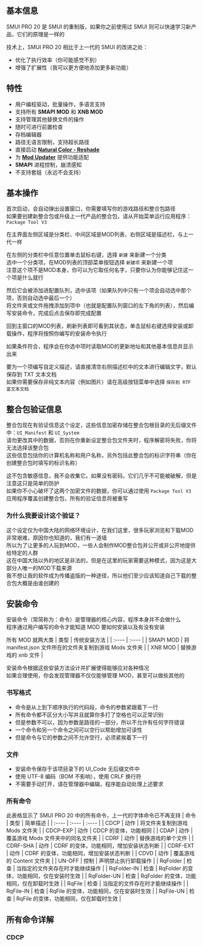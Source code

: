 ## 基本信息
SMUI PRO 20 是 SMUI 的重制版，如果你之前使用过 SMUI 则可以快速学习新产品，它们的原理是一样的

技术上，SMUI PRO 20 相比于上一代的 SMUI 的改进之处：
+ 优化了执行效率（你可能感觉不到）
+ 增强了扩展性（我可以更方便地添加更多新功能）

## 特性
+ 用户编程驱动，批量操作，多语言支持
+ 支持所有 **SMAPI MOD** 和 **XNB MOD**
+ 支持管理其他替换文件的操作
+ 随时可进行前置检查
+ 存档编辑器
+ 路径无语言限制，支持超长路径
+ 直接启动 **[Natural Color - Reshade](https://www.nexusmods.com/stardewvalley/mods/1213)**
+ 为 **[Mod Updater](https://www.nexusmods.com/stardewvalley/mods/6338)** 提供功能适配
+ **SMAPI** 进程控制，崩溃感知
+ 不支持套娃（永远不会支持）

## 基本操作
首次启动，会自动弹出设置窗口，你需要填写你的游戏路径和整合包路径  
如果要创建新整合包或升级上一代产品的整合包，请从开始菜单运行应用程序：`Package Tool V3`

在主界面左侧区域是分类栏、中间区域是MOD列表、右侧区域是描述栏，与上一代一样

在左侧的分类栏中任意位置单击鼠标右键，选择 `新建` 来新建一个分类  
选中一个分类项，在MOD列表的顶部菜单按钮选择 `新建项` 来新建一个项  
注意这个项不是MOD本身，你可以为它取任何名字，只要你认为你能够记住这一个项是什么就行  

然后它会被添加进配置队列，选中该项（如果队列中只有一个项会自动选中那个项，否则自动选中最后一个）  
将文件夹或文件拖拽添加到项中（也就是配置队列窗口的左下角的列表），然后编写安装命令，完成后点击保存即完成配置

回到主窗口的MOD列表，刷新列表即可看到其状态，单击鼠标右键选择安装或卸载操作，程序将按照你编写的安装命令执行

如果条件符合，程序会在你选中项时读取MOD的更新地址和其他基本信息并显示出来

要为一个项编写自定义描述，请直接清空右侧描述栏中的文本进行编辑文字，默认保存到 TXT 文本文档  
如果你需要保存非纯文本内容（例如图片）请在高级按钮菜单中选择 `保存到 RTF 富文本文档`

## 整合包验证信息
整合包现在有验证信息这个设定，这些信息加密存储在整合包根目录的无后缀文件中：`UI_Manifest` 和 `UI_System`  
请勿更改其中的数据，否则在你重新设定整合包文件夹时，程序解密将失败，你将无法选择该整合包  
这些信息包括你的计算机名称和用户名称，另外包括此整合包的标识字符串（你在创建整合包时填写的标识名称）

这不包含敏感信息，我不会收集它。如果没有密码，它们几乎不可能被破解，但是注意这只是简单的防护  
如果你不小心破坏了这两个加密文件的数据，你可以通过使用 `Package Tool V3` 应用程序覆盖创建整合包，所有的验证信息将被重写

### 为什么我要设计这个验证？  
这个设定仅为中国大陆的网络环境设计，在我们这里，很多玩家浏览和下载MOD非常艰难，原因你也知道的，我们有一道墙  
所以为了让更多的人玩到MOD，一些人会制作MOD整合包并公开或非公开地提供给特定的人群  
这在中国大陆以外的地区是非法的，但是在这里的玩家需要这种模式，因为这是大部分人唯一的MOD下载来源  
我不想让我的软件成为传播盗版的一种途径，所以他们至少应该知道自己下载的整合包大概是由谁创建的

## 安装命令
安装命令（常简称为：命令）是管理器的核心内容，程序本身并不会做什么  
程序通过用户编写的命令才能知道 MOD 要如何安装以及有没有安装

所有 MOD 就两大类
|  类型  | 传统安装方法 |
|  :----  | :----  |
| SMAPI MOD  | 将 manifest.json 文件所在的文件夹复制到游戏 Mods 文件夹 |
| XNB MOD  | 替换游戏的 xnb 文件 |

安装命令根据这些安装方法设计并扩展使得能够应对各种情况  
如果合理使用，你会发现管理器不仅仅能够管理 MOD，甚至可以做些其他的

### 书写格式
+ 命令是从上到下顺序执行的代码段，命令的参数紧跟着下一行
+ 所有命令都不区分大小写并且就算你多打了空格也可以正常识别
+ 但是参数不可以，因为参数是路径的一部分，所以不允许有任何字符错误
+ 一个命令和另一个命令之间可以空行以帮助增加可读性
+ 但是命令与它的参数之间不允许空行，必须紧挨着下一行

### 文件
+ 安装命令保存于该项目录下的 UI_Code 无后缀文件中
+ 使用 UTF-8 编码（BOM 不影响），使用 CRLF 换行符
+ 不需要手动打开，请在管理器中编辑，程序能自动处理上述要求

### 所有命令
此表格显示了 SMUI PRO 20 中的所有命令，上一代的字体命令已不再支持
|  命令  | 类型 | 简单描述 |
|  :----  | :----  | :----  |
| CDCP | 动作 | 将文件夹复制到游戏 Mods 文件夹 |
| CDCP-EXP | 动作 | CDCP 的变体，功能相同 |
| CDAP | 动作 | 覆盖游戏 Mods 文件夹中的同名文件夹 |
| CDRF | 动作 | 替换游戏的单个文件 |
| CDRF-SHA | 动作 | CDRF 的变体，功能相同，增加安装状态判断 |
| CDRF-EXT | 动作 | CDRF 的变体，功能相同，增加安装状态判断 |
| CDVD | 动作 | 覆盖游戏的 Content 文件夹 |
| UN-OFF | 控制 | 声明禁止执行卸载操作 |
| RqFolder | 检查 | 当指定的文件夹存在时才能继续操作 |
| RqFolder-IN | 检查 | RqFolder 的变体，功能相同，仅在安装时生效 |
| RqFolder-UN | 检查 | RqFolder 的变体，功能相同，仅在卸载时生效 |
| RqFile | 检查 | 当指定的文件存在时才能继续操作 |
| RqFile-IN | 检查 | RqFile 的变体，功能相同，仅在安装时生效 |
| RqFile-UN | 检查 | RqFile 的变体，功能相同，仅在卸载时生效 |

## 所有命令详解
### CDCP


